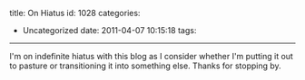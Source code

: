 title: On Hiatus
id: 1028
categories:
  - Uncategorized
date: 2011-04-07 10:15:18
tags:
---

I'm on indefinite hiatus with this blog as I consider whether I'm putting it out to pasture or transitioning it into something else. Thanks for stopping by.